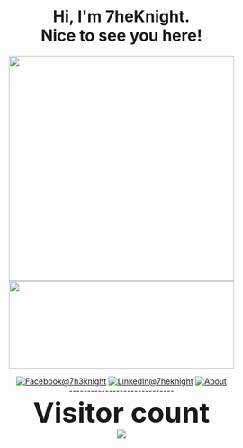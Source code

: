 <h1 align=center>Hi, I'm 7heKnight.<br>Nice to see you here!</h1>
<p align=center>
  <kbd><img width=400 src="https://github-readme-stats.vercel.app/api?username=7heknight&bg_color=00000000&text_color=58a6ff&hide_border=true&disable_animations=true&include_all_commits=true"><img height=155 width=400 src="https://github-readme-stats.vercel.app/api/top-langs/?username=7heknight&layout=compact&langs_count=10&bg_color=00000000&text_color=58a6ff&hide_border=true&disable_animations=true&card_width=485&line_height=35" /></kbd>
</p>

<p align=center>
<a href="https://www.facebook.com/7h3knight/"><img src="https://img.shields.io/badge/Facebook--_.svg?style=social&logo=facebook" alt="Facebook@7h3knight"></a>
<a href="https://www.linkedin.com/in/7heknight/"><img src="https://img.shields.io/badge/LinkedIn--_.svg?style=social&logo=linkedin" alt="LinkedIn@7heknight"></a>
<a href="https://github.com/7heKnight/"><img src="https://img.shields.io/badge/About--_.svg?style=about" alt="About"></a>
  <br>-----------------------------<br>
  <strong style="font-size:50px;">Visitor count</strong><br>
<img src="https://profile-counter.glitch.me/7heKnight/count.svg"/>
</p>

